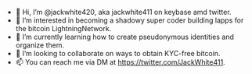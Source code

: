 - 👋 Hi, I’m @jackwhite420, aka jackwhite411 on keybase amd twitter.
- 👀 I’m interested in becoming a shadowy super coder building lapps for the bitcoin LightningNetwork.
- 🌱 I’m currently learning how to create pseudonymous identities and organize them.
- 💞️ I’m looking to collaborate on ways to obtain KYC-free bitcoin.
- 📫 You can reach me via DM at https://twitter.com/JackWhite411.
